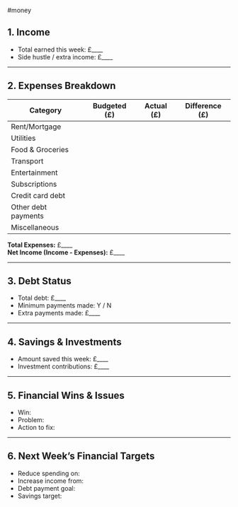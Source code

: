#money
## 1. Income

- Total earned this week: £____  
- Side hustle / extra income: £____

---
## 2. Expenses Breakdown
| Category            | Budgeted (£) | Actual (£) | Difference (£) |
| ------------------- | ------------ | ---------- | -------------- |
| Rent/Mortgage       |              |            |                |
| Utilities           |              |            |                |
| Food & Groceries    |              |            |                |
| Transport           |              |            |                |
| Entertainment       |              |            |                |
| Subscriptions       |              |            |                |
| Credit card debt    |              |            |                |
| Other debt payments |              |            |                |
| Miscellaneous       |              |            |                |

**Total Expenses:** £____  
**Net Income (Income - Expenses):** £____

---
## 3. Debt Status

- Total debt: £____  
- Minimum payments made: Y / N  
- Extra payments made: £____

---
## 4. Savings & Investments

- Amount saved this week: £____  
- Investment contributions: £____

---
## 5. Financial Wins & Issues

- Win:  
- Problem:  
- Action to fix:

---
## 6. Next Week’s Financial Targets

- Reduce spending on:  
- Increase income from:  
- Debt payment goal:  
- Savings target: